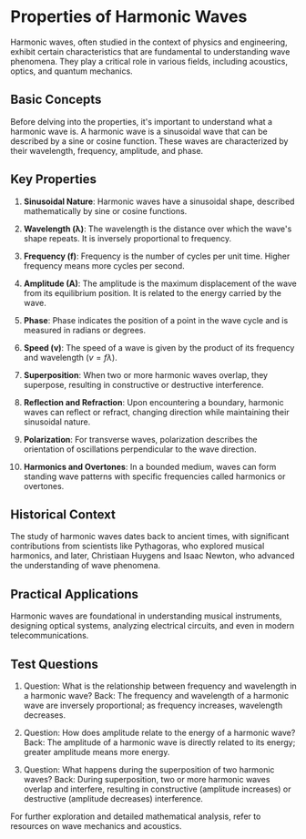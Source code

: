 # Properties of Harmonic Waves

Harmonic waves, often studied in the context of physics and engineering, exhibit certain characteristics that are fundamental to understanding wave phenomena. They play a critical role in various fields, including acoustics, optics, and quantum mechanics.

## Basic Concepts

Before delving into the properties, it's important to understand what a harmonic wave is. A harmonic wave is a sinusoidal wave that can be described by a sine or cosine function. These waves are characterized by their wavelength, frequency, amplitude, and phase.

## Key Properties

1. **Sinusoidal Nature**: Harmonic waves have a sinusoidal shape, described mathematically by sine or cosine functions.
   
2. **Wavelength (λ)**: The wavelength is the distance over which the wave's shape repeats. It is inversely proportional to frequency.

3. **Frequency (f)**: Frequency is the number of cycles per unit time. Higher frequency means more cycles per second.

4. **Amplitude (A)**: The amplitude is the maximum displacement of the wave from its equilibrium position. It is related to the energy carried by the wave.

5. **Phase**: Phase indicates the position of a point in the wave cycle and is measured in radians or degrees.

6. **Speed (v)**: The speed of a wave is given by the product of its frequency and wavelength ($v = f \lambda$).

7. **Superposition**: When two or more harmonic waves overlap, they superpose, resulting in constructive or destructive interference.

8. **Reflection and Refraction**: Upon encountering a boundary, harmonic waves can reflect or refract, changing direction while maintaining their sinusoidal nature.

9. **Polarization**: For transverse waves, polarization describes the orientation of oscillations perpendicular to the wave direction.

10. **Harmonics and Overtones**: In a bounded medium, waves can form standing wave patterns with specific frequencies called harmonics or overtones.

## Historical Context

The study of harmonic waves dates back to ancient times, with significant contributions from scientists like Pythagoras, who explored musical harmonics, and later, Christiaan Huygens and Isaac Newton, who advanced the understanding of wave phenomena.

## Practical Applications

Harmonic waves are foundational in understanding musical instruments, designing optical systems, analyzing electrical circuits, and even in modern telecommunications.

## Test Questions

1. Question: What is the relationship between frequency and wavelength in a harmonic wave? Back: The frequency and wavelength of a harmonic wave are inversely proportional; as frequency increases, wavelength decreases.

2. Question: How does amplitude relate to the energy of a harmonic wave? Back: The amplitude of a harmonic wave is directly related to its energy; greater amplitude means more energy.

3. Question: What happens during the superposition of two harmonic waves? Back: During superposition, two or more harmonic waves overlap and interfere, resulting in constructive (amplitude increases) or destructive (amplitude decreases) interference. 

For further exploration and detailed mathematical analysis, refer to resources on wave mechanics and acoustics.